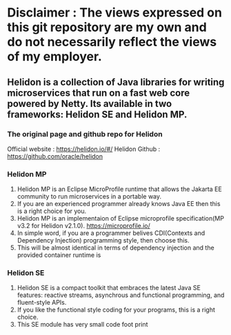 # Disclaimer : The views expressed on this git repository are my own and do not necessarily reflect the views of my employer.

## Helidon is a collection of Java libraries for writing microservices that run on a fast web core powered by Netty. Its available in two frameworks: Helidon SE and Helidon MP.

### The original page and github repo for Helidon

Official website : https://helidon.io/#/ 
Helidon Github   : https://github.com/oracle/helidon

### Helidon MP

1. Helidon MP is an Eclipse MicroProfile runtime that allows the Jakarta EE community to run microservices in a portable way.
2. If you are an experienced programmer already knows Java EE then this is a right choice for you.
3. Helidon MP is an implementaion of Eclipse microprofile specification(MP v3.2 for Helidon v2.1.0). https://microprofile.io/
4. In simple word, if you are a programmer belives CDI(Contexts and Dependency Injection) programming style, then choose this. 
5. This will be almost identical in terms of dependency injection and the provided container runtime is 

### Helidon SE

1. Helidon SE is a compact toolkit that embraces the latest Java SE features: reactive streams, asynchrous and functional programming, and fluent-style APIs.
2. If you like the functional style coding for your programs, this is a right choice.
3. This SE module has very small code foot print